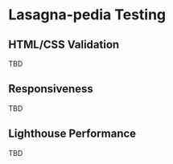 # Lasagna-pedia Testing

## HTML/CSS Validation
TBD

## Responsiveness
TBD

## Lighthouse Performance
TBD